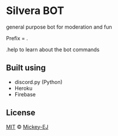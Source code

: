 # Silvera BOT


general purpose bot for moderation and fun 

Prefix = .

.help to learn about the bot commands

## Built using
- discord.py (Python)
- Heroku
- Firebase


## License

[MIT](LICENSE) © [Mickey-EJ](https://github.com/Mickey-EJ)




